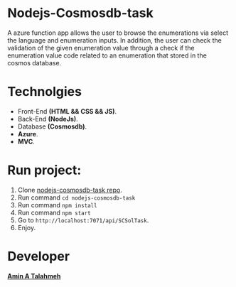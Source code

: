 # Nodejs-Cosmosdb-task 
A azure function app allows the user to browse the enumerations via select the language and enumeration inputs. In addition, the user can check the validation of the given enumeration value through a check if the enumeration value code related to an enumeration that stored in the cosmos database.

# Technolgies
 - Front-End **(HTML && CSS && JS)**.
 - Back-End **(NodeJs)**.
 - Database **(Cosmosdb)**.
 - **Azure**.
 - **MVC**.
  
  
  # Run project:
   1. Clone [nodejs-cosmosdb-task repo](https://github.com/ameentalahmeh/nodejs-cosmosdb-task).
   2. Run command `cd nodejs-cosmosdb-task`
   3. Run command `npm install`
   4. Run command `npm start`
   5. Go to `http://localhost:7071/api/SCSolTask`.
   6. Enjoy.
   
   # Developer
   **[Amin A Talahmeh](https://github.com/ameentalahmeh)** 
